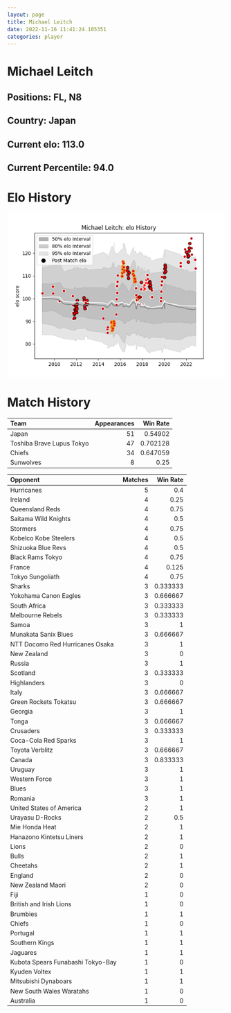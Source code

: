 ```yaml
---  
layout: page  
title: Michael Leitch  
date: 2022-11-16 11:41:24.105351  
categories: player  
---
```

# Michael Leitch

## Positions: FL, N8

## Country: Japan

## Current elo: 113.0

## Current Percentile: 94.0

# Elo History


![elo history](history_MichaelLeitch.png)
# Match History


| Team                      |   Appearances |   Win Rate |
|:--------------------------|--------------:|-----------:|
| Japan                     |            51 |   0.54902  |
| Toshiba Brave Lupus Tokyo |            47 |   0.702128 |
| Chiefs                    |            34 |   0.647059 |
| Sunwolves                 |             8 |   0.25     |

| Opponent                          |   Matches |   Win Rate |
|:----------------------------------|----------:|-----------:|
| Hurricanes                        |         5 |   0.4      |
| Ireland                           |         4 |   0.25     |
| Queensland Reds                   |         4 |   0.75     |
| Saitama Wild Knights              |         4 |   0.5      |
| Stormers                          |         4 |   0.75     |
| Kobelco Kobe Steelers             |         4 |   0.5      |
| Shizuoka Blue Revs                |         4 |   0.5      |
| Black Rams Tokyo                  |         4 |   0.75     |
| France                            |         4 |   0.125    |
| Tokyo Sungoliath                  |         4 |   0.75     |
| Sharks                            |         3 |   0.333333 |
| Yokohama Canon Eagles             |         3 |   0.666667 |
| South Africa                      |         3 |   0.333333 |
| Melbourne Rebels                  |         3 |   0.333333 |
| Samoa                             |         3 |   1        |
| Munakata Sanix Blues              |         3 |   0.666667 |
| NTT Docomo Red Hurricanes Osaka   |         3 |   1        |
| New Zealand                       |         3 |   0        |
| Russia                            |         3 |   1        |
| Scotland                          |         3 |   0.333333 |
| Highlanders                       |         3 |   0        |
| Italy                             |         3 |   0.666667 |
| Green Rockets Tokatsu             |         3 |   0.666667 |
| Georgia                           |         3 |   1        |
| Tonga                             |         3 |   0.666667 |
| Crusaders                         |         3 |   0.333333 |
| Coca-Cola Red Sparks              |         3 |   1        |
| Toyota Verblitz                   |         3 |   0.666667 |
| Canada                            |         3 |   0.833333 |
| Uruguay                           |         3 |   1        |
| Western Force                     |         3 |   1        |
| Blues                             |         3 |   1        |
| Romania                           |         3 |   1        |
| United States of America          |         2 |   1        |
| Urayasu D-Rocks                   |         2 |   0.5      |
| Mie Honda Heat                    |         2 |   1        |
| Hanazono Kintetsu Liners          |         2 |   1        |
| Lions                             |         2 |   0        |
| Bulls                             |         2 |   1        |
| Cheetahs                          |         2 |   1        |
| England                           |         2 |   0        |
| New Zealand Maori                 |         2 |   0        |
| Fiji                              |         1 |   0        |
| British and Irish Lions           |         1 |   0        |
| Brumbies                          |         1 |   1        |
| Chiefs                            |         1 |   0        |
| Portugal                          |         1 |   1        |
| Southern Kings                    |         1 |   1        |
| Jaguares                          |         1 |   1        |
| Kubota Spears Funabashi Tokyo-Bay |         1 |   0        |
| Kyuden Voltex                     |         1 |   1        |
| Mitsubishi Dynaboars              |         1 |   1        |
| New South Wales Waratahs          |         1 |   0        |
| Australia                         |         1 |   0        |